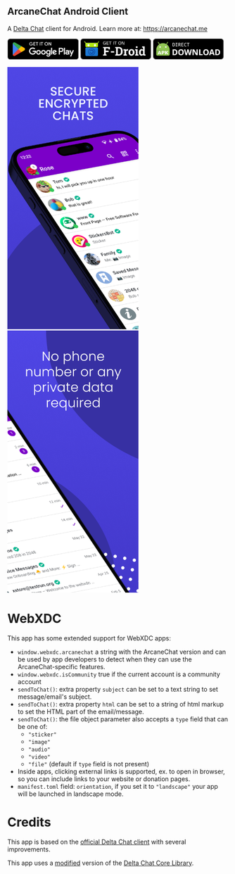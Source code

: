 ## ArcaneChat Android Client

A [Delta Chat](https://delta.chat/) client for Android. Learn more at: https://arcanechat.me

[<img src="store/get-it-on-gplay.png" alt="Get it on Google Play" height="48">](https://play.google.com/store/apps/details?id=com.github.arcanechat)
[<img src="store/get-it-on-fdroid.png" alt="Get it on F-Droid" height="48">](https://f-droid.org/packages/chat.delta.lite)
[<img src="store/get-it-on-github.png" alt="Get it on GitHub" height="48">](https://github.com/ArcaneChat/android/releases/latest/download/ArcaneChat-gplay.apk)


<img alt="Screenshot" src="fastlane/metadata/android/en-US/images/phoneScreenshots/1.png" width="298" /> <img alt="Screenshot" src="fastlane/metadata/android/en-US/images/phoneScreenshots/2.png" width="298" />

# WebXDC

This app has some extended support for WebXDC apps:

- `window.webxdc.arcanechat` a string with the ArcaneChat version and can be used by app developers
  to detect when they can use the ArcaneChat-specific features.
- `window.webxdc.isCommunity` true if the current account is a community account
- `sendToChat()`: extra property `subject` can be set to a text string to set message/email's subject.
- `sendToChat()`: extra property `html` can be set to a string of html markup to set the HTML part of the email/message.
- `sendToChat()`: the file object parameter also accepts a `type` field that can be one of:
  * `"sticker"`
  * `"image"`
  * `"audio"`
  * `"video"`
  * `"file"` (default if `type` field is not present)
- Inside apps, clicking external links is supported, ex. to open in browser, so you can include links to your website or donation pages.
- `manifest.toml` field: `orientation`, if you set it to `"landscape"` your app will be launched in landscape mode.

# Credits

This app is based on the [official Delta Chat client](https://github.com/deltachat/deltachat-android) with several improvements.

This app uses a [modified](https://github.com/ArcaneChat/core) version of the [Delta Chat Core Library](https://github.com/deltachat/deltachat-core-rust).
